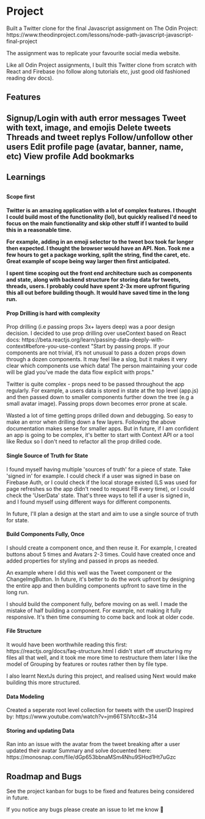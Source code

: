 <h1>Project</h1>
Built a Twitter clone for the final Javascript assignment on The Odin Project: https://www.theodinproject.com/lessons/node-path-javascript-javascript-final-project

The assignment was to replicate your favourite social media website.

Like all Odin Project assignments, I built this Twitter clone from scratch with React and Firebase (no follow along tutorials etc, just good old fashioned reading dev docs).

<h2>Features<h2>
Signup/Login with auth error messages
Tweet with text, image, and emojis
Delete tweets
Threads and tweet replys
Follow/unfollow other users
Edit profile page (avatar, banner, name, etc)
View profile
Add bookmarks

<h2>Learnings<h2>

<h4>Scope first<h4>
Twitter is an amazing application with a lot of complex features. I thought I could build most of the functionality (lol), but quickly realised I'd need to focus on the main functionality and skip other stuff if I wanted to build this in a reasonable time.

For example, adding in an emoji selector to the tweet box took far longer then expected. I thought the browser would have an API. Non. Took me a few hours to get a package working, split the string, find the caret, etc. Great example of scope being way larger then first anticipated.

I spent time scoping out the front end architecture such as components and state, along with backend structure for storing data for tweets, threads, users. I probably could have spent 2-3x more upfront figuring this all out before building though. It would have saved time in the long run.

<h4>Prop Drilling is hard with complexity</h4>
Prop drilling (i.e passing props 3x+ layers deep) was a poor design decision. I decided to use prop drilling over useContext based on React docs:
https://beta.reactjs.org/learn/passing-data-deeply-with-context#before-you-use-context
"Start by passing props. If your components are not trivial, it’s not unusual to pass a dozen props down through a dozen components. It may feel like a slog, but it makes it very clear which components use which data! The person maintaining your code will be glad you’ve made the data flow explicit with props."

Twitter is quite complex - props need to be passed throughout the app regularly. For example, a users data is stored in state at the top level (app.js) and then passed down to smaller components further down the tree (e.g a small avatar image). Passing props down becomes error prone at scale.

Wasted a lot of time getting props drilled down and debugging. So easy to make an error when drilling down a few layers.
Following the above documentation makes sense for smaller apps. But in future, if I am confident an app is going to be complex, it's better to start with Context API or a tool like Redux so I don't need to refactor all the prop drilled code.

<h4>Single Source of Truth for State</h4>
I found myself having multiple 'sources of truth' for a piece of state. Take 'signed in' for example. I could check if a user was signed in base on Firebase Auth, or I could check if the local storage existed (LS was used for page refreshes so the app didn't need to request FB every time), or I could check the 'UserData' state. That's three ways to tell if a user is signed in, and I found myself using different ways for different components.

In future, I'll plan a design at the start and aim to use a single source of truth for state.

<h4>Build Components Fully, Once</h4>
I should create a component once, and then reuse it. For example, I created buttons about 5 times and Avatars 2-3 times.
Could have created once and added properties for styling and passed in props as needed.

An example where I did this well was the Tweet component or the ChangeImgButton. In future, it's better to do the work upfront by designing the entire app and then building components upfront to save time in the long run.

I should build the component fully, before moving on as well. I made the mistake of half building a component. For example, not making it fully responsive. It's then time consuming to come back and look at older code.

<h4>File Structure</h4>
It would have been worthwhile reading this first: https://reactjs.org/docs/faq-structure.html
I didn't start off structuring my files all that well, and it took me more time to restructure them later
I like the model of Grouping by features or routes rather then by file type.

I also learnt NextJs during this project, and realised using Next would make building this more structured.

<h4>Data Modeling</h4>
Created a seperate root level collection for tweets with the userID
Inspired by: https://www.youtube.com/watch?v=jm66TSlVtcc&t=314

<h4>Storing and updating Data</h4>
Ran into an issue with the avatar from the tweet breaking after a user updated their avatar
Summary and solve docuented here: https://monosnap.com/file/dGp653bbnaMSm4Nhu9SHod1Ht7uGzc

<h2>Roadmap and Bugs</h2>
See the project kanban for bugs to be fixed and features being considered in future.

If you notice any bugs please create an issue to let me know 🙏
